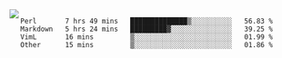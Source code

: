 

<a href="https://github.com/anuraghazra/github-readme-stats">
  <img align="left" src="https://github-readme-stats.vercel.app/api?username=kfly8&count_private=true&show_icons=true&theme=calm" />
</a>


<!--START_SECTION:waka-->
```text
Perl       7 hrs 49 mins   ██████████████▒░░░░░░░░░░   56.83 % 
Markdown   5 hrs 24 mins   █████████▓░░░░░░░░░░░░░░░   39.25 % 
VimL       16 mins         ▒░░░░░░░░░░░░░░░░░░░░░░░░   01.99 % 
Other      15 mins         ▒░░░░░░░░░░░░░░░░░░░░░░░░   01.86 % 
```
<!--END_SECTION:waka-->
